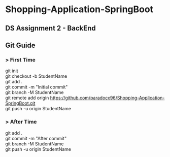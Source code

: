 # Shopping-Application-SpringBoot
## DS Assignment 2 -  BackEnd

## Git Guide  

### > First Time  
git init  
git checkout -b StudentName  
git add .  
git commit -m "Initial commit"  
git branch -M StudentName  
git remote add origin https://github.com/paradocx96/Shopping-Application-SpringBoot.git  
git push -u origin StudentName  
  
### > After Time  
git add .  
git commit -m "After commit"  
git branch -M StudentName  
git push -u origin StudentName  

